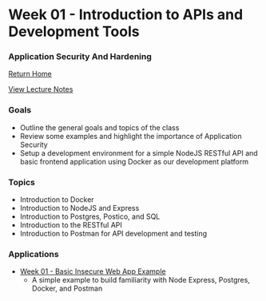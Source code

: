 # Week 01 - Introduction to APIs and Development Tools
### Application Security And Hardening

[Return Home](../../../../)  

[View Lecture Notes](http://coreyshuman.github.io/GeekwiseApplicationSecurity/LectureNotes/Week-01)  

### Goals
- Outline the general goals and topics of the class
- Review some examples and highlight the importance of Application Security
- Setup a development environment for a simple NodeJS RESTful API and basic frontend application using Docker as our development platform

### Topics
- Introduction to Docker
- Introduction to NodeJS and Express
- Introduction to Postgres, Postico, and SQL
- Introduction to the RESTful API
- Introduction to Postman for API development and testing

### Applications
- [Week 01 - Basic Insecure Web App Example](../../Applications/Week-01/01-BasicInsecureWebApp)
  - A simple example to build familiarity with Node Express, Postgres, Docker, and Postman